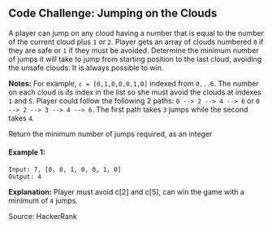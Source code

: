 ## Code Challenge: Jumping on the Clouds
A player can jump on any cloud having a number that is equal to the number of the current cloud plus `1` or `2`. Player gets an array of clouds numbered `0` if they are safe or `1` if they must be avoided. Determine the minimum number of jumps it will take to jump from starting position to the last cloud, avoiding the unsafe clouds. It is always possible to win.

**Notes:** 
For example, `c = [0,1,0,0,0,1,0]` indexed from `0...6`. The number on each cloud is its index in the list so she must avoid the clouds at indexes `1` and `5`. Player could follow the following 2 paths: `0 --> 2 --> 4 --> 6` or `0 --> 2 --> 3 --> 4 --> 6`. The first path takes `3` jumps while the second takes `4`. 

Return the minimum number of jumps required, as an integer

#### Example 1:
```
Input: 7, [0, 0, 1, 0, 0, 1, 0]
Output: 4
```

**Explanation:** 
Player must avoid c[2] and c[5], can win the game with a minimum of `4` jumps.


Source: HackerRank
